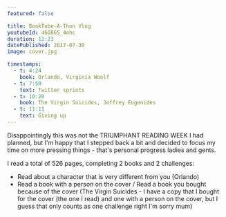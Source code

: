 ```yaml
---
featured: false

title: BookTube-A-Thon Vlog
youtubeId: 46O865_4ohc
duration: 12:23
datePublished: 2017-07-30
image: cover.jpg

timestamps:
  - t: 4:24
    book: Orlando, Virginia Woolf
  - t: 7:50
    text: Twitter sprints
  - t: 10:20
    book: The Virgin Suicides, Jeffrey Eugenides
  - t: 11:11
    text: Giving up
---
```


Disappointingly this was not the TRIUMPHANT READING WEEK I had planned, but I'm happy that I stepped back a bit and decided to focus my time on more pressing things - that's personal progress ladies and gents.

I read a total of 526 pages, completing 2 books and 2 challenges:

- Read about a character that is very different from you (Orlando)
- Read a book with a person on the cover / Read a book you bought because of the cover (The Virgin Suicides - I have a copy that I bought for the cover (the one I read) and one with a person on the cover, but I guess that only counts as one challenge right I'm sorry mum)
